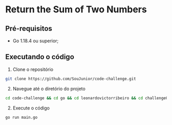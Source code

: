 # Return the Sum of Two Numbers

## Pré-requisitos

- Go 1.18.4 ou superior;

## Executando o código

1. Clone o repositório

```bash
git clone https://github.com/SouJunior/code-challenge.git
```

2. Navegue até o diretório do projeto

```bash
cd code-challenge && cd go && cd leonardovictorribeiro && cd challenge01
```

2. Execute o código

```bash
go run main.go
```
